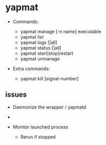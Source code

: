 
# yapmat

* Commands:
    * yapmat manage [-n name] executable
    * yapmat list
    * yapmat logs [<id>|all]
    * yapmat status [<id>|all]
    * yapmat start|stop|restart <id> 
    * yapmat unmanage <id>

* Extra commands:
    * yapmat kill [signal-number] <id>

## issues

* Daemonize the wrapper / yapmatd
* 

* Monitor launched process
    - Rerun if stopped

